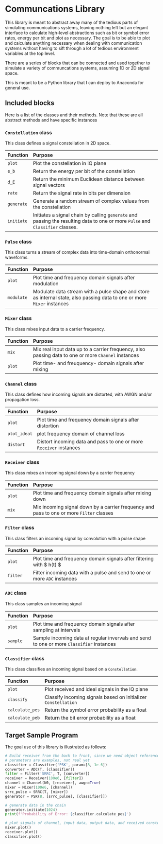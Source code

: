 # Communcations Library

This library is meant to abstract away many of the tedious parts of simulating
communications systems, leaving nothing left but an elegant interface to
calculate high-level abstractions such as bit or symbol error rates, energy per
bit and plot as necessary. The goal is to be able to plot and calculate anything
necessary when dealing with communication systems without having to sift
through a lot of tedious environment variables at the top level.

There are a series of blocks that can be connected and used together to
simulate a variety of communcations systems, assuming 1D or 2D signal space.

This is meant to be a Python library that I can deploy to Anaconda for
general use. 

## Included blocks
Here is a list of the classes and their methods. Note that these are all
abstract methods and have specific instances 

### `Constellation` class
This class defines a signal constellation in 2D space.

| Function | Purpose |
| :--- | :--- |
| `plot` | Plot the constellation in IQ plane |
| `e_b` | Return the energy per bit of the constellation |
| `d_E` | Return the minimum Euclidean distance between signal vectors |
| `rate` | Return the signal rate in bits per dimension |
| `generate` | Generate a random stream of complex values from the constellation |
| `initiate` | Initiates a signal chain by calling `generate` and passing the resulting data to one or more `Pulse` and `Classifier` classes. |

### `Pulse` class
This class turns a stream of complex data into time-domain orthonormal waveforms.

| Function | Purpose |
| :--- | :--- |
| `plot` | Plot time and frequency domain signals after modulation |
| `modulate` | Modulate data stream with a pulse shape and store as internal state, also passing data to one or more `Mixer` instances |

### `Mixer` class
This class mixes input data to a carrier frequency.

| Function | Purpose |
| :--- | :--- |
| `mix` | Mix real input data up to a carrier frequency, also passing data to one or more `Channel` instances |
| `plot` | Plot time- and freuquency- domain signals after mixing

### `Channel` class
This class defines how incoming signals are distorted, with AWGN and/or propagation loss.

| Function | Purpose |
| :--- | :--- |
| `plot` | Plot time and frequency domain signals after distortion |
| `plot_ideal` | plot frequency domain of channel loss |
| `distort` | Distort incoming data and pass to one or more `Receiver` instances |

### `Receiver` class
This class mixes an incoming signal down by a carrier frequency

| Function | Purpose |
| :--- | :--- |
| `plot` | Plot time and frequency domain signals after mixing down |
| `mix` | Mix incoming signal down by a carrier frequency and pass to one or more `Filter` classes |

### `Filter` class
This class filters an incoming signal by convolution with a pulse shape

| Function | Purpose |
| :--- | :--- |
| `plot` | Plot time and frequency domain signals after filtering with $ h(t) $ |
| `filter` | Filter incoming data with a pulse and send to one or more `ADC` instances |

### `ADC` class
This class samples an incoming signal

| Function | Purpose |
| :--- | :--- |
| `plot` | Plot time and frequency domain signals after sampling at intervals |
| `sample` | Sample incoming data at regular invervals and send to one or more `Classifier` instances |

### `Classifier` class
This class classifies an incoming signal based on a `Constellation`.

| Function | Purpose |
| :--- | :--- |
| `plot` | Plot received and ideal signals in the IQ plane |
| `classify` | Classify incoming signals based on initializer `Constellation` |
| `calculate_pes` | Return the symbol error probability as a float |
| `calculate_peb` | Return the bit error probability as a float | 

## Target Sample Program
The goal use of this library is illustrated as follows:

```python
# Build receiver from the back to front, since we need object references
# parameters are examples, not real yet
classifier = Classifier('PSK', param=[8, 1e-6])
converter = ADC(T, [classifier])
filter = Filter('SRRC', T, [converter])
receiver = Receiver(100e6, [filter])
channel = Channel(N0, [receiver], awgn=True)
mixer = Mixer(100e6, [channel])
srrc_pulse = SRRC(T, [mixer])
generator = PSK(8, [srrc_pulse], [classifier]])

# generate data in the chain
generator.initiate(1024)
print(f'Probability of Error: {classifier.calculate_pes}')

# plot signals of channel, input data, output data, and received constellation
mixer.plot()
receiver.plot()
classifier.plot()
```